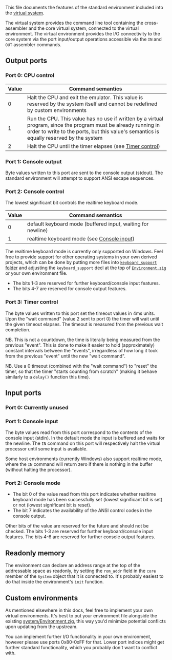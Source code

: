 This file documents the features of the standard environment included into the [virtual system](system/).

The virtual system provides the command line tool containing the cross-assembler and the core virtual system, connected to the virtual environment. The virtual environment provides the I/O connectivity to the core system via the port input/output operations accessible via the `IN` and `OUT` assembler commands.

## Output ports

### Port 0: CPU control

| Value | Command semantics |
| ----- | ----------------- |
| 0 | Halt the CPU and exit the emulator. This value is reserved by the system itself and cannot be redefined by custom environments |
| 1 | Run the CPU. This value has no use if written by a virtual program, since the program must be already running in order to write to the ports, but this value's semantics is equally reserved by the system |
| 2 | Halt the CPU until the timer elapses (see [Timer control](#port-3-timer-control)) |

### Port 1: Console output

Byte values written to this port are sent to the console output (stdout). The standard environment will attempt to support ANSI escape sequences.

### Port 2: Console control

The lowest significant bit controls the realtime keyboard mode.

| Value | Command semantics |
| ----- | ----------------- |
| 0 | default keyboard mode (buffered input, waiting for newline) |
| 1 | realtime keyboard mode (see [Console input](#port-1-console-input)) |

The realtime keyboard mode is currently only supported on Windows. Feel free to provide support for other operating systems in your own derived projects, which can be done by putting more files into [`keyboard_support` folder](system/keyboard_support) and adjusting the `keyboard_support` decl at the top of [`Environment.zig`](system/Environment.zig) or your own environment file.

- The bits 1-3 are reserved for further keyboard/console input features.
- The bits 4-7 are reserved for console output features.

### Port 3: Timer control

The byte values written to this port set the timeout values in 4ms units. Upon the "wait command" (value 2 sent to port 0) the timer will wait until the given timeout elapses. The timeout is measured from the previous wait completion.

NB. This is not a countdown, the time is literally being measured from the previous "event". This is done to make it easier to hold (approximately) constant intervals between the "events", irregardless of how long it took from the previous "event" until the new "wait command".

NB. Use a 0 timeout (combined with the "wait command") to "reset" the timer, so that the timer "starts counting from scratch" (making it behave similarly to a `delay()` function this time).

## Input ports

### Port 0: Currently unused

### Port 1: Console input

The byte values read from this port correspond to the contents of the console input (stdin). In the default mode the input is buffered and waits for the newline. The `IN` command on this port will respectively halt the virtual processor until some input is available.

Some host environments (currently Windows) also support realtime mode, where the `IN` command will return zero if there is nothing in the buffer (without halting the processor).

### Port 2: Console  mode

- The bit 0 of the value read from this port indicates whether realtime keyboard mode has been successfully set (lowest significant bit is set) or not (lowest significant bit is reset).
- The bit 7 indicates the availability of the ANSI control codes in the console output.

Other bits of the value are reserved for the future and should not be checked. The bits 1-3 are reserved for further keyboard/console input features. The bits 4-6 are reserved for further console output features.

## Readonly memory

The environment can declare an address range at the top of the addressable space as readonly, by setting the `rom_addr` field in the `core` member of the `System` object that it is connected to. It's probably easiest to do that inside the environment's `init` function.

## Custom environments

As mentioned elsewhere in this docs, feel free to implement your own virtual environments. It's best to put your environment file alongside the existing [system/Environment.zig](system/Environment.zig), this way you'd minimize potential conflicts upon updating from the upstream.

You can implement further I/O functionality in your own environment, however please use ports 0x80-0xFF for that. Lower port indices might get further standard functionality, which you probably don't want to conflict with.